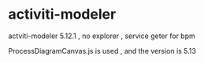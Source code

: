 activiti-modeler
================

actviti-modeler 5.12.1 , no explorer ,  service geter for bpm


ProcessDiagramCanvas.js is used , and the version is 5.13

